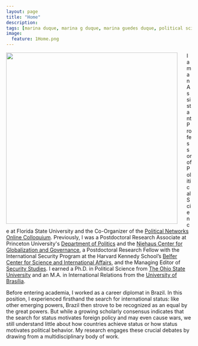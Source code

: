 ```yaml
---
layout: page
title: "Home"
description:
tags: [marina duque, marina g duque, marina guedes duque, political science, international relations, international relations theory, status, international status, hierarchy, international hierarchy, network analysis]
image:
  feature: 1Home.png
---
```




<img src="../images/DuqueHeadshot.JPG" style="width: 465px; margin-right: 25px; margin-left: 0px; margin-top: 0px; margin-bottom: 5px; border-radius: 0px" align="left"> I am an Assistant Professor of Political Science at Florida State University and the Co-Organizer of the <a href="https://conference.polinetworks.org/political-networks-online-colloquium" target="_blank">Political Networks Online Colloquium</a>. Previously, I was a Postdoctoral Research Associate at Princeton University's <a href="http://www.princeton.edu/politics/" target="_blank">Department of Politics</a> and the <a href="https://niehaus.princeton.edu/" target="_blank">Niehaus Center for Globalization and Governance</a>, a Postdoctoral Research Fellow with the International Security Program at the Harvard Kennedy School’s <a href="https://www.belfercenter.org/" target="_blank">Belfer Center for Science and International Affairs</a>, and the Managing Editor of <a href="https://www.tandfonline.com/toc/fsst20/current" target="_blank">Security Studies</a>. I earned a Ph.D. in Political Science from <a href="http://polisci.osu.edu/" target="_blank">The Ohio State University</a> and an M.A. in International Relations from the <a href="http://irel.unb.br/" target="_blank">University of Brasília</a>. 

Before entering academia, I worked as a career diplomat in Brazil. In this position, I experienced firsthand the search for international status: like other emerging powers, Brazil then strove to be recognized as an equal by the great powers. But while a growing scholarly consensus indicates that the search for status motivates foreign policy and may even cause wars, we still understand little about how countries achieve status or how status motivates political behavior. My research engages these crucial debates by drawing from a multidisciplinary body of work.
